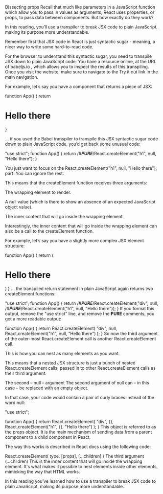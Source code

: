 Dissecting props
Recall that much like parameters in a JavaScript function which allow you to pass in values as arguments, React uses properties, or props, to pass data between components. But how exactly do they work?

In this reading, you’ll use a transpiler to break JSX code to plain JavaScript, making its purpose more understandable.

Remember first that JSX code in React is just syntactic sugar - meaning, a nicer way to write some hard-to-read code.

For the browser to understand this syntactic sugar, you need to transpile JSX down to plain JavaScript code. You have a resource online, at the URL of 
babeljs.io
, which allows you to inspect the results of this transpiling. Once you visit the website, make sure to navigate to the Try it out link in the main navigation.

For example, let’s say you have a component that returns a piece of JSX:


function App() {
  return <h1>Hello there</h1>
}

… if you used the Babel transpiler to transpile this JSX syntactic sugar code down to plain JavaScript code, you’d get back some unusual code:


"use strict";
function App() {
    return /*#__PURE__*/React.createElement("h1", null, "Hello there");
}

You just want to focus on the React.createElement("h1", null, "Hello there"); part. You can ignore the rest.

This means that the createElement function receives three arguments:

The wrapping element to render. 

A null value (which is there to show an absence of an expected JavaScript object value). 

The inner content that will go inside the wrapping element. 

Interestingly, the inner content that will go inside the wrapping element can also be a call to the createElement function.

For example, let’s say you have a slightly more complex JSX element structure:


function App() { 
  return (
    <div>
    <h1>Hello there</h1> 
    </div>
  )
}
… the transpiled return statement in plain JavaScript again returns two createElement functions:


"use strict";
function App() {
  return /*#__PURE__*/React.createElement("div", null, /*#__PURE__*/React.createElement("h1", null, "Hello there"));
}
If you format this output, remove the "use strict" line, and remove the __PURE__ comments, you get a more readable output:


function App() {
  return React.createElement(
    "div",
    null,
    React.createElement("h1", null, "Hello there")
  );
}
So now the third argument of the outer-most React.createElement call is another React.createElement call.

This is how you can nest as many elements as you want.

This means that a nested JSX structure is just a bunch of nested React.createElement calls, passed in to other React.createElement calls as their third argument.

The second – null – argument
The second argument of null can – in this case – be replaced with an empty object.

In that case, your code would contain a pair of curly braces instead of the word null:


"use strict";

function App() {
  return React.createElement(
    "div",
    {},
    React.createElement("h1", {}, "Hello there")
  );
}
This object is referred to as the props object. It is the main mechanism of sending data from a parent component to a child component in React.

The way this works is described in React docs using the following code:


React.createElement(
  type,
  [props],
  [...children]
)
The third argument (...children)
This is the inner content that will go inside the wrapping element. It's what makes it possible to nest elements inside other elements, mimicking the way that HTML works.

In this reading you’ve learned how to use a transpiler to break JSX code to plain JavaScript, making its purpose more understandable.
